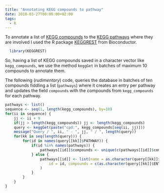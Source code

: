 ```yaml
---
title: "Annotating KEGG compounds to pathway"
date: 2018-03-27T00:00:00+02:00
tags:
  - R
---
```



To annotate a list of [KEGG compounds](http://www.genome.jp/kegg/compound/) to the [KEGG pathways](http://www.genome.jp/kegg/pathway.html) where they are involved I used the R package [KEGGREST](https://bioconductor.org/packages/release/bioc/html/KEGGREST.html) from Bioconductor.

```R
  library(KEGGREST)
```

So, having a list of KEGG compounds saved in a character vector like `kegg_compounds`, we use the method `keggGet` in batches of maximum 10 compounds to annotate them.

The following (_rudimentary_) code, queries the database in batches of ten compounds fiddling a list (`pathways`) where it creates an entry per pathway and updates the field `compounds` with the compounds from `kegg_compounds` for each pathway.

```R
pathways <- list()
sequence <- seq(1, length(kegg_compounds), by=10)
for(ii in sequence) {
    jj <- ii + 9
    if(jj > length(kegg_compounds)) jj <- length(kegg_compounds)
    query <- keggGet(paste("cpd:", kegg_compounds[seq(ii, jj)]))
    message("Query / ", ii, " - ", jj, " / ", length(query))
    for(kk in seq(length(query))) {
        for(id in names(query[[kk]]$PATHWAY)) {
            if(id %in% names(pathways)) {
                pathways[[id]]$compounds <- unique(c(pathways[[id]]$compounds , as.character(query[[kk]]$ENTRY)))
            } else {
                pathways[[id]] <- list(name = as.character(query[[kk]]$PATHWAY[id]),
                    id = id, compounds = c(as.character(query[[kk]]$ENTRY))
                )
            }
        }
    }
}
```
